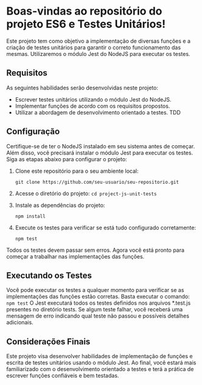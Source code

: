 # Boas-vindas ao repositório do projeto ES6 e Testes Unitários!
Este projeto tem como objetivo a implementação de diversas funções e a criação de testes unitários para garantir o correto funcionamento das mesmas. Utilizaremos o módulo Jest do NodeJS para executar os testes.

## Requisitos

As seguintes habilidades serão desenvolvidas neste projeto:

- Escrever testes unitários utilizando o módulo Jest do NodeJS.
- Implementar funções de acordo com os requisitos propostos.
- Utilizar a abordagem de desenvolvimento orientado a testes. TDD

## Configuração

Certifique-se de ter o NodeJS instalado em seu sistema antes de começar. Além disso, você precisará instalar o módulo Jest para executar os testes. Siga as etapas abaixo para configurar o projeto:

1. Clone este repositório para o seu ambiente local:

   ```shell
   git clone https://github.com/seu-usuario/seu-repositorio.git

2. Acesse o diretório do projeto:
   ```cd project-js-unit-tests```

3. Instale as dependências do projeto:
   
   ```npm install```

4. Execute os testes para verificar se está tudo configurado corretamente:

   ```npm test```
   
Todos os testes devem passar sem erros. Agora você está pronto para começar a trabalhar nas implementações das funções.

## Executando os Testes
Você pode executar os testes a qualquer momento para verificar se as implementações das funções estão corretas. Basta executar o comando:
```npm test```
O Jest executará todos os testes definidos nos arquivos *.test.js presentes no diretório tests. Se algum teste falhar, você receberá uma mensagem de erro indicando qual teste não passou e possíveis detalhes adicionais.

## Considerações Finais
Este projeto visa desenvolver habilidades de implementação de funções e escrita de testes unitários usando o módulo Jest. Ao final, você estará mais familiarizado com o desenvolvimento orientado a testes e terá a prática de escrever funções confiáveis e bem testadas.

